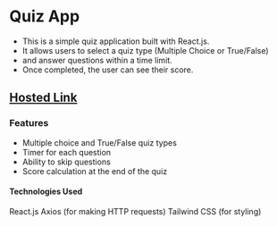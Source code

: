 # Quiz App

  - This is a simple quiz application built with React.js. 
  - It allows users to select a quiz type (Multiple Choice or True/False) 
  - and answer questions within a time limit. 
  - Once completed, the user can see their score.

## [Hosted Link](https://quiz-app-zeta-roan.vercel.app/)

### Features

- Multiple choice and True/False quiz types
- Timer for each question
- Ability to skip questions
- Score calculation at the end of the quiz

#### Technologies Used
React.js
Axios (for making HTTP requests)
Tailwind CSS (for styling)
